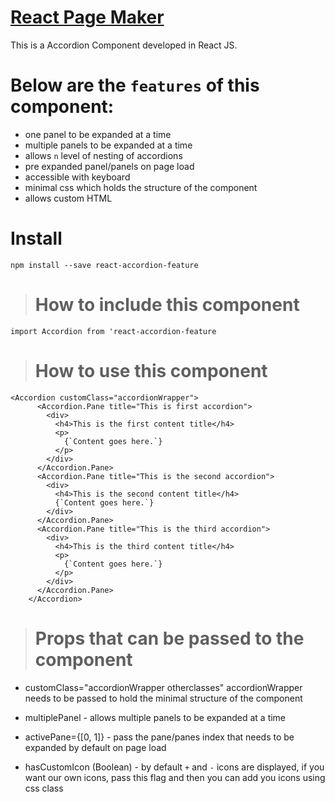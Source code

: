 # [React Page Maker](https://www.npmjs.com/package/react-accordion-feature)

This is a  Accordion Component developed in React JS.

# Below are the `features` of this component: #
* one panel to be expanded at a time
* multiple panels to be expanded at a time
* allows `n` level of nesting of accordions
* pre expanded panel/panels on page load
* accessible with keyboard
* minimal css which holds the structure of the component
* allows custom HTML


# Install #
```shell
npm install --save react-accordion-feature
```

># How to include this component
```
import Accordion from 'react-accordion-feature
```
># How to use this component
```
<Accordion customClass="accordionWrapper">
      <Accordion.Pane title="This is first accordion">
        <div>
          <h4>This is the first content title</h4>
          <p>
            {`Content goes here.`}
          </p>
        </div>
      </Accordion.Pane>
      <Accordion.Pane title="This is the second accordion">
        <div>
          <h4>This is the second content title</h4>
          {`Content goes here.`}
        </div>
      </Accordion.Pane>
      <Accordion.Pane title="This is the third accordion">
        <div>
          <h4>This is the third content title</h4>
          <p>
            {`Content goes here.`}
          </p>
        </div>
      </Accordion.Pane>
    </Accordion>
```

># Props that can be passed to the component
* customClass="accordionWrapper otherclasses" accordionWrapper needs to be passed to hold the minimal structure of the component

* multiplePanel - allows multiple panels to be expanded at a time

* activePane={[0, 1]} - pass the pane/panes index that needs to be expanded by default on page load

* hasCustomIcon (Boolean) - by default `+` and `-` icons are displayed, if you want our own icons, pass this flag and then you can add you icons using css class
